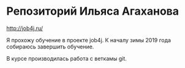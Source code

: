 # Репозиторий Ильяса Агаханова
http://job4j.ru/

Я прохожу обучение в проекте job4j. 
К началу зимы 2019 года собираюсь завершить обучение.

В курсе производилась работа с веткамы git.